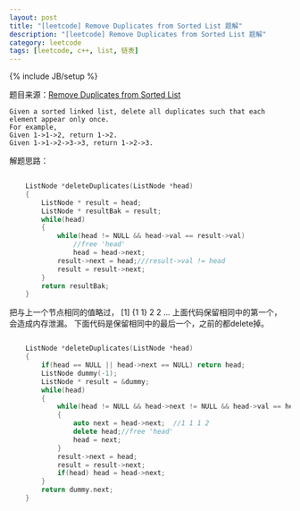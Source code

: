 ```yaml
---
layout: post
title: "[leetcode] Remove Duplicates from Sorted List 题解"
description: "[leetcode] Remove Duplicates from Sorted List 题解"
category: leetcode 
tags: [leetcode, c++, list, 链表]
---
```

{% include JB/setup %}


题目来源：[Remove Duplicates from Sorted List](https://oj.leetcode.com/problems/remove-duplicates-from-sorted-list/)

>
	Given a sorted linked list, delete all duplicates such that each element appear only once.
	For example,
	Given 1->1->2, return 1->2.
	Given 1->1->2->3->3, return 1->2->3.

解题思路：
	
```cpp
	
	ListNode *deleteDuplicates(ListNode *head) 
    {
        ListNode * result = head;
        ListNode * resultBak = result;
        while(head)
        {
            while(head != NULL && head->val == result->val)
                //free 'head'
                head = head->next;
            result->next = head;///result->val != head
            result = result->next;
        }    
        return resultBak;
    }
```

把与上一个节点相同的值略过， [1] {1 1} 2 2 ... 
上面代码保留相同中的第一个， 会造成内存泄漏。 
下面代码是保留相同中的最后一个，之前的都delete掉。
```cpp 

	ListNode *deleteDuplicates(ListNode *head) 
    {
        if(head == NULL || head->next == NULL) return head;
        ListNode dummy(-1);
        ListNode * result = &dummy;
        while(head)
        {
            while(head != NULL && head->next != NULL && head->val == head->next->val)
            {
                auto next = head->next;  //1 1 1 2
                delete head;//free 'head'
                head = next;
            }
            result->next = head;
            result = result->next;
            if(head) head = head->next;
        }    
        return dummy.next;
    }
```
